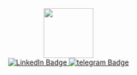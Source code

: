 <div id="header" align="center">
  <img src="https://media.giphy.com/media/M9gbBd9nbDrOTu1Mqx/giphy.gif" width="100"/>
</div>

<div id="badges" align="center">
  <a href="www.linkedin.com/in/dzmitry-shaviaka">
    <img src="https://img.shields.io/badge/LinkedIn-blue?style=for-the-badge&logo=linkedin&logoColor=white" alt="LinkedIn Badge"/>
  </a>
  <a href="https://t.me/Dzmitry_Shaviaka">
    <img src="https://img.shields.io/badge/-telegram-blue?style=for-the-badge&logo=telegram&logoColor=white" alt="telegram Badge"/>
  </a>
</div>
